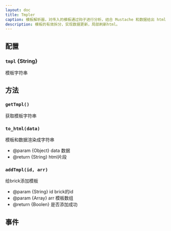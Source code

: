 ```yaml
---
layout: doc
title: Tmpler
caption: 模板解析器，对传入的模板通过钩子进行分析，结合 Mustache 和数据给出 html 片段。
description: 模板的有效拆分，实现数据更新，局部刷新html。
---
```


## 配置

### `tmpl` {String}

模板字符串

## 方法

### `getTmpl()`

获取模板字符串

### `to_html(data)`

模板和数据渲染成字符串

* @param  {Object}  data 数据
* @return {String}  html片段

### `addTmpl(id, arr)`

给brick添加模板

* @param {String} id  brick的id
* @param {Array} arr 模板数组
* @return {Boolen} 是否添加成功

## 事件